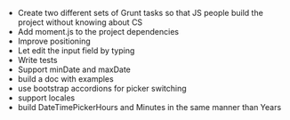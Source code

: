 - Create two different sets of Grunt tasks so that JS people build the project without knowing about CS
- Add moment.js to the project dependencies
- Improve positioning
- Let edit the input field by typing
- Write tests
- Support minDate and maxDate
- build a doc with examples
- use bootstrap accordions for picker switching
- support locales
- build DateTimePickerHours and Minutes in the same manner than Years